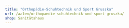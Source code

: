 ```yaml
---
title: "Orthopädie-Schuhtechnik und Sport Gruszka"
url: /aalen/orthopaedie-schuhtechnik-und-sport-gruszka/
shop: Sanitätshaus
---
```

